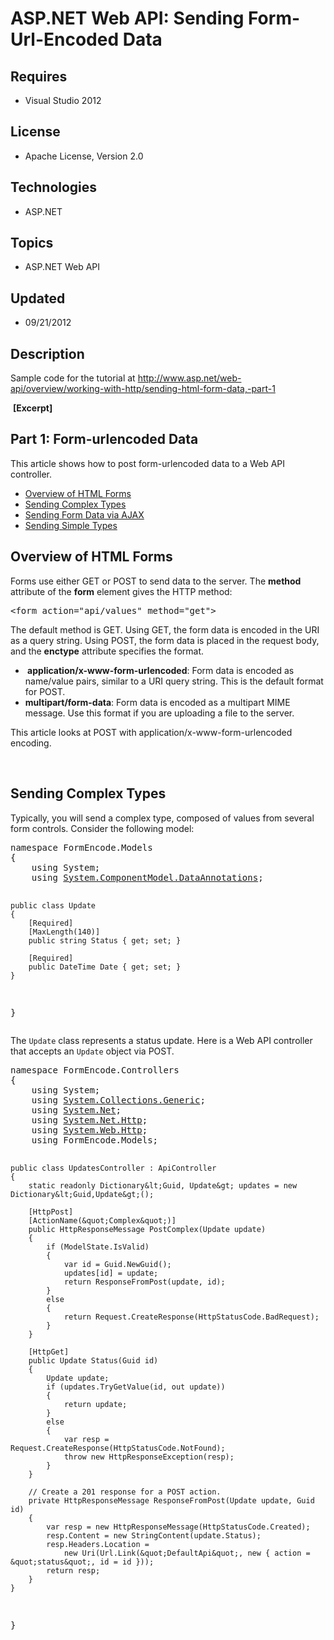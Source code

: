 # ASP.NET Web API: Sending Form-Url-Encoded Data
## Requires
- Visual Studio 2012
## License
- Apache License, Version 2.0
## Technologies
- ASP.NET
## Topics
- ASP.NET Web API
## Updated
- 09/21/2012
## Description

<p>Sample code for the tutorial at <a href="http://www.asp.net/web-api/overview/working-with-http/sending-html-form-data,-part-1">
http://www.asp.net/web-api/overview/working-with-http/sending-html-form-data,-part-1</a></p>
<p>&nbsp;<strong>[Excerpt]</strong></p>
<h2>Part 1: Form-urlencoded Data</h2>
<p>This article shows how to post form-urlencoded data to a Web API controller.</p>
<ul>
<li><a href="#overview_of_html_forms">Overview of HTML Forms</a> </li><li><a href="#sending_complex_types">Sending Complex Types</a> </li><li><a href="#sending_form_data_via_ajax">Sending Form Data via AJAX</a> </li><li><a href="#sending_simple_types">Sending Simple Types</a> </li></ul>
<h2 id="overview_of_html_forms">Overview of HTML Forms</h2>
<p>Forms use either GET or POST to send data to the server. The <strong>method</strong> attribute of the
<strong>form</strong> element gives the HTTP method:</p>
<pre class="prettyprint">&lt;form action=&quot;api/values&quot; method=&quot;get&quot;&gt;</pre>
<p>The default method is GET. Using GET, the form data is encoded in the URI as a query string. Using POST, the form data is placed in the request body, and the
<strong>enctype</strong> attribute specifies the format.</p>
<ul>
<li><strong>&nbsp;application/x-www-form-urlencoded</strong>: Form data is encoded as name/value pairs, similar to a URI query string. This is the default format for POST.
</li><li><strong>multipart/form-data</strong>: Form data is encoded as a multipart MIME message. Use this format if you are uploading a file to the server.
</li></ul>
<p>This article looks at POST with application/x-www-form-urlencoded encoding.</p>
<p>&nbsp;</p>
<h2 id="sending_complex_types">Sending Complex Types</h2>
<p>Typically, you will send a complex type, composed of values from several form controls. Consider the following model:</p>
<pre class="prettyprint">namespace FormEncode.Models
{
    using System;
    using <a class="libraryLink" href="http://msdn.microsoft.com/en-US/library/System.ComponentModel.DataAnnotations.aspx" target="_blank" title="Auto generated link to System.ComponentModel.DataAnnotations">System.ComponentModel.DataAnnotations</a>;

    public class Update
    {
        [Required]
        [MaxLength(140)]
        public string Status { get; set; }

        [Required]
        public DateTime Date { get; set; }
    }
}</pre>
<p>The <code>Update</code> class represents a status update. Here is a Web API controller that accepts an
<code>Update</code> object via POST.</p>
<pre class="prettyprint">namespace FormEncode.Controllers
{
    using System;
    using <a class="libraryLink" href="http://msdn.microsoft.com/en-US/library/System.Collections.Generic.aspx" target="_blank" title="Auto generated link to System.Collections.Generic">System.Collections.Generic</a>;
    using <a class="libraryLink" href="http://msdn.microsoft.com/en-US/library/System.Net.aspx" target="_blank" title="Auto generated link to System.Net">System.Net</a>;
    using <a class="libraryLink" href="http://msdn.microsoft.com/en-US/library/System.Net.Http.aspx" target="_blank" title="Auto generated link to System.Net.Http">System.Net.Http</a>;
    using <a class="libraryLink" href="http://msdn.microsoft.com/en-US/library/System.Web.Http.aspx" target="_blank" title="Auto generated link to System.Web.Http">System.Web.Http</a>;
    using FormEncode.Models;

    public class UpdatesController : ApiController
    {
        static readonly Dictionary&lt;Guid, Update&gt; updates = new Dictionary&lt;Guid,Update&gt;();

        [HttpPost]
        [ActionName(&quot;Complex&quot;)]
        public HttpResponseMessage PostComplex(Update update)
        {
            if (ModelState.IsValid)
            {
                var id = Guid.NewGuid();
                updates[id] = update;
                return ResponseFromPost(update, id);
            }
            else
            {
                return Request.CreateResponse(HttpStatusCode.BadRequest);
            }
        }

        [HttpGet]
        public Update Status(Guid id)
        {
            Update update;
            if (updates.TryGetValue(id, out update))
            {
                return update;
            }
            else
            {
                var resp = Request.CreateResponse(HttpStatusCode.NotFound);
                throw new HttpResponseException(resp);
            }
        }

        // Create a 201 response for a POST action.
        private HttpResponseMessage ResponseFromPost(Update update, Guid id)
        {
            var resp = new HttpResponseMessage(HttpStatusCode.Created);
            resp.Content = new StringContent(update.Status);
            resp.Headers.Location = 
                new Uri(Url.Link(&quot;DefaultApi&quot;, new { action = &quot;status&quot;, id = id }));
            return resp;
        }
    }
}</pre>

